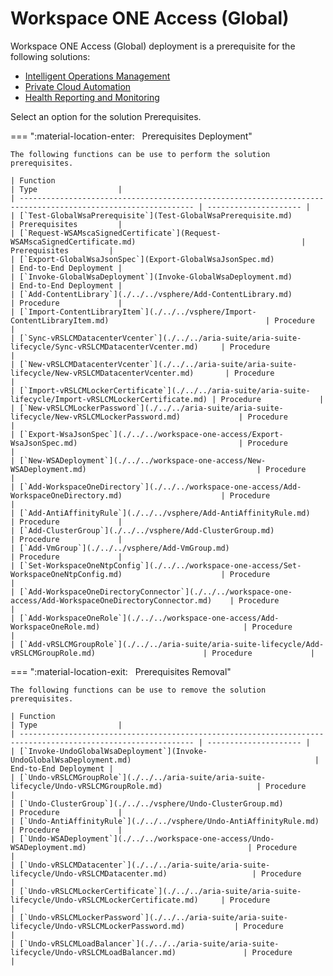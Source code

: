 # Workspace ONE Access (Global)

Workspace ONE Access (Global) deployment is a prerequisite for the following solutions:

- [Intelligent Operations Management](./../iom/index.md)
- [Private Cloud Automation](./../pca/index.md)
- [Health Reporting and Monitoring](./../hrm/index.md)

Select an option for the solution Prerequisites.

=== ":material-location-enter: &nbsp; Prerequisites Deployment"

    The following functions can be use to perform the solution prerequisites.

    | Function                                                                                                      | Type                  |
    | ------------------------------------------------------------------------------------------------------------- | --------------------- |
    | [`Test-GlobalWsaPrerequisite`](Test-GlobalWsaPrerequisite.md)                                                 | Prerequisites         |
    | [`Request-WSAMscaSignedCertificate`](Request-WSAMscaSignedCertificate.md)                                     | Prerequisites         |
    | [`Export-GlobalWsaJsonSpec`](Export-GlobalWsaJsonSpec.md)                                                     | End-to-End Deployment |
    | [`Invoke-GlobalWsaDeployment`](Invoke-GlobalWsaDeployment.md)                                                 | End-to-End Deployment |
    | [`Add-ContentLibrary`](./../../vsphere/Add-ContentLibrary.md)                                                 | Procedure             |
    | [`Import-ContentLibraryItem`](./../../vsphere/Import-ContentLibraryItem.md)                                   | Procedure             |
    | [`Sync-vRSLCMDatacenterVcenter`](./../../aria-suite/aria-suite-lifecycle/Sync-vRSLCMDatacenterVcenter.md)     | Procedure             |
    | [`New-vRSLCMDatacenterVcenter`](./../../aria-suite/aria-suite-lifecycle/New-vRSLCMDatacenterVcenter.md)       | Procedure             |
    | [`Import-vRSLCMLockerCertificate`](./../../aria-suite/aria-suite-lifecycle/Import-vRSLCMLockerCertificate.md) | Procedure             |
    | [`New-vRSLCMLockerPassword`](./../../aria-suite/aria-suite-lifecycle/New-vRSLCMLockerPassword.md)             | Procedure             |
    | [`Export-WsaJsonSpec`](./../../workspace-one-access/Export-WsaJsonSpec.md)                                    | Procedure             |
    | [`New-WSADeployment`](./../../workspace-one-access/New-WSADeployment.md)                                      | Procedure             |
    | [`Add-WorkspaceOneDirectory`](./../../workspace-one-access/Add-WorkspaceOneDirectory.md)                      | Procedure             |
    | [`Add-AntiAffinityRule`](./../../vsphere/Add-AntiAffinityRule.md)                                             | Procedure             |
    | [`Add-ClusterGroup`](./../../vsphere/Add-ClusterGroup.md)                                                     | Procedure             |
    | [`Add-VmGroup`](./../../vsphere/Add-VmGroup.md)                                                               | Procedure             |
    | [`Set-WorkspaceOneNtpConfig`](./../../workspace-one-access/Set-WorkspaceOneNtpConfig.md)                      | Procedure             |
    | [`Add-WorkspaceOneDirectoryConnector`](./../../workspace-one-access/Add-WorkspaceOneDirectoryConnector.md)    | Procedure             |
    | [`Add-WorkspaceOneRole`](./../../workspace-one-access/Add-WorkspaceOneRole.md)                                | Procedure             |
    | [`Add-vRSLCMGroupRole`](./../../aria-suite/aria-suite-lifecycle/Add-vRSLCMGroupRole.md)                        | Procedure             |

=== ":material-location-exit: &nbsp; Prerequisites Removal"

    The following functions can be use to remove the solution prerequisites.

    | Function                                                                                                      | Type                  |
    | ------------------------------------------------------------------------------------------------------------- | --------------------- |
    | [`Invoke-UndoGlobalWsaDeployment`](Invoke-UndoGlobalWsaDeployment.md)                                         | End-to-End Deployment |
    | [`Undo-vRSLCMGroupRole`](./../../aria-suite/aria-suite-lifecycle/Undo-vRSLCMGroupRole.md)                     | Procedure             |
    | [`Undo-ClusterGroup`](./../../vsphere/Undo-ClusterGroup.md)                                                   | Procedure             |
    | [`Undo-AntiAffinityRule`](./../../vsphere/Undo-AntiAffinityRule.md)                                           | Procedure             |
    | [`Undo-WSADeployment`](./../../workspace-one-access/Undo-WSADeployment.md)                                    | Procedure             |
    | [`Undo-vRSLCMDatacenter`](./../../aria-suite/aria-suite-lifecycle/Undo-vRSLCMDatacenter.md)                   | Procedure             |
    | [`Undo-vRSLCMLockerCertificate`](./../../aria-suite/aria-suite-lifecycle/Undo-vRSLCMLockerCertificate.md)     | Procedure             |
    | [`Undo-vRSLCMLockerPassword`](./../../aria-suite/aria-suite-lifecycle/Undo-vRSLCMLockerPassword.md)           | Procedure             |
    | [`Undo-vRSLCMLoadBalancer`](./../../aria-suite/aria-suite-lifecycle/Undo-vRSLCMLoadBalancer.md)               | Procedure             |

